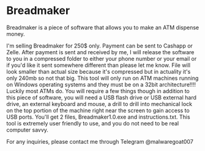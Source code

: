 # Breadmaker
Breadmaker is a piece of software that allows you to make an ATM dispense money. 


I'm selling Breadmaker for 250$ only. Payment can be sent to Cashapp or Zelle. After payment is sent and received by me, I will release the software to you in a compressed folder to either your phone number or your email or if you'd like it sent somewhere different than please let me know. File will look smaller than actual size because it's compressed but in actuality it's only 240mb so not that big. This tool will only run on ATM machines running on Windows operating systems and they must be on a 32bit architecture!!!!  Luckily most ATMs do. You will require a few things though in addition to this piece of software, you will need a USB flash drive or USB external hard drive, an external keyboard and mouse, a drill to drill into mechanical lock on the top portion of the machine right near the screen to gain access to USB ports. You'll get 2 files, Breadmaker1.0.exe and instructions.txt. This tool is extremely user friendly to use, and you do not need to be real computer savvy.

For any inquiries, please contact me through Telegram @malwaregoat007
